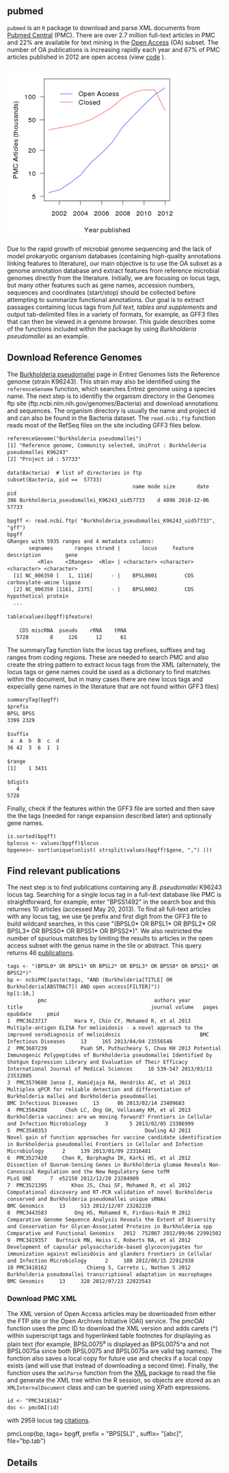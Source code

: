 ## pubmed

`pubmed` is an `R` package to download and parse XML documents from [Pubmed Central](http://www.ncbi.nlm.nih.gov/pmc) (PMC).  There are over 2.7 million full-text articles in PMC and 22% are available for text mining in the [Open Access](http://www.ncbi.nlm.nih.gov/pmc/tools/openftlist) (OA) subset.  The number of OA publications is increasing rapidly each year and 67% of PMC articles published in 2012 are open access (view [code](/inst/doc/pmc_growth.R) ).  

![PMC growth](/inst/doc/pmc_growth.png)

Due to the rapid growth of microbial genome sequencing and the lack of model prokaryotic organism databases (containing high-quality annotations linking features to literature), our main objective is to use the OA subset as a genome annotation database and extract features from reference microbial genomes directly from the literature. Initially, we are focusing on locus tags, but many other features such as gene names, accession numbers, sequences and coordinates (start/stop) should be collected before attempting to summarize functional annotations.  Our goal is to extract passages containing locus tags from *full text, tables and supplements* and output tab-delimited files in a variety of formats, for example, as GFF3 files that can then be viewed in a genome browser.  This guide describes some of the functions included within the package by using *Burkholderia pseudomallei* as an example.



## Download Reference Genomes

The [Burkholderia pseudomallei](http://www.ncbi.nlm.nih.gov/genome/476) page in Entrez Genomes lists the Reference genome (strain K96243). This strain may also be identified using the `referenceGenome` function, which searches Entrez genome using a species name.  The next step is to identifiy the organism directory in the Genomes ftp site (ftp.ncbi.nlm.nih.gov/genomes/Bacteria) and download annotations and sequences.  The organism directory is usually the name and project id and can also be found in the Bacteria dataset.  The `read.ncbi.ftp` function reads most of the RefSeq files on the site including GFF3 files below.   


	referenceGenome("Burkholderia pseudomallei")
	[1] "Reference genome, Community selected, UniProt : Burkholderia pseudomallei K96243"
	[2] "Project id : 57733"
	
	data(Bacteria)  # list of directories in ftp
	subset(Bacteria, pid ==  57733)
	                                         name mode size       date   pid
	386 Burkholderia_pseudomallei_K96243_uid57733    d 4096 2010-12-06 57733
	
	bpgff <- read.ncbi.ftp( "Burkholderia_pseudomallei_K96243_uid57733", "gff")
	bpgff
	GRanges with 5935 ranges and 4 metadata columns:
	       seqnames       ranges strand |       locus     feature              description        gene
	          <Rle>    <IRanges>  <Rle> | <character> <character>              <character> <character>
	  [1] NC_006350 [   1, 1116]      - |    BPSL0001         CDS carboxylate-amine ligase            
	  [2] NC_006350 [1161, 2375]      - |    BPSL0002         CDS     hypothetical protein  
	  ... 

	table(values(bpgff)$feature)

	    CDS miscRNA  pseudo    rRNA    tRNA 
	   5728       8     126      12      61 
     

The summaryTag function lists the locus tag prefixes, suffixes and tag ranges from coding regions.  These are needed to search PMC and also create the string pattern to extract locus tags from the XML  (alternately, the locus tags or gene names could be used as a dictionary to find matches within the document, but in many cases there are new locus tags and expecially gene names in the literature that are not found within GFF3 files)

	summaryTag(bpgff)
	$prefix
	BPSL BPSS 
	3399 2329 

	$suffix
	 a  A  b  B  c  d 
	36 42  3  6  1  1 

	$range
	[1]    1 3431

	$digits
	   4 
	5728 

Finally, check if the features within the GFF3 file are sorted and then save the the tags (needed for range expansion described later) and optionally gene names.

	is.sorted(bpgff)
	bplocus <- values(bpgff)$locus
	bpgenes<- sort(unique(unlist( strsplit(values(bpgff)$gene, ",") )))


## Find relevant publications 

The next step is to find publications containing any *B. pseudomallei* K96243 locus tag.  Searching for a single locus tag in a full-text database like PMC is straightforward, for example, enter "BPSS1492" in the search box and this returnes 10 articles (accessed May 20, 2013).  To find all full-text articles with any locus tag, we use tje prefix and first digit from the GFF3 file to build wildcard searches, in this case "(BPSL0* OR BPSL1* OR BPSL2* OR BPSL3* OR BPSS0* OR BPSS1* OR BPSS2*)".  We also restricted the number of spurious matches by limiting the results to articles in the open access subset with the genus name in the tile or abstract.  This query returns 46 [publications](/inst/doc/bp_refs.tab).


	tags <- "(BPSL0* OR BPSL1* OR BPSL2* OR BPSL3* OR BPSS0* OR BPSS1* OR BPSS2*)"
	bp <- ncbiPMC(paste(tags, "AND (Burkholderia[TITLE] OR Burkholderia[ABSTRACT]) AND open access[FILTER]")) 
	bp[1:10,]
	          pmc                                   authors year                                                                                                                                     title                                          journal volume   pages   epubdate     pmid
	1  PMC3623717         Hara Y, Chin CY, Mohamed R, et al 2013                                    Multiple-antigen ELISA for melioidosis - a novel approach to the improved serodiagnosis of melioidosis                          BMC Infectious Diseases     13     165 2013/04/04 23556548
	2  PMC3607239           Puah SM, Puthucheary S, Chua KH 2013 Potential Immunogenic Polypeptides of Burkholderia pseudomallei Identified by Shotgun Expression Library and Evaluation of Their Efficacy        International Journal of Medical Sciences     10 539-547 2013/03/13 23532805
	3  PMC3579680 Janse I, Hamidjaja RA, Hendriks AC, et al 2013                            Multiplex qPCR for reliable detection and differentiation of Burkholderia mallei and Burkholderia pseudomallei                          BMC Infectious Diseases     13      86 2013/02/14 23409683
	4  PMC3564208      Choh LC, Ong GH, Vellasamy KM, et al 2013                                                                                             Burkholderia vaccines: are we moving forward? Frontiers in Cellular and Infection Microbiology      3       5 2013/02/05 23386999
	5  PMC3540353                                Dowling AJ 2013                                       Novel gain of function approaches for vaccine candidate identification in Burkholderia pseudomallei Frontiers in Cellular and Infection Microbiology      2     139 2013/01/09 23316481
	6  PMC3527420     Chen R, Barphagha IK, Karki HS, et al 2012               Dissection of Quorum-Sensing Genes in Burkholderia glumae Reveals Non-Canonical Regulation and the New Regulatory Gene tofM                                         PLoS ONE      7  e52150 2012/12/20 23284909
	7  PMC3521395        Khoo JS, Chai SF, Mohamed R, et al 2012                  Computational discovery and RT-PCR validation of novel Burkholderia conserved and Burkholderia pseudomallei unique sRNAs                                     BMC Genomics     13     S13 2012/12/07 23282220
	8  PMC3443583         Ong HS, Mohamed R, Firdaus-Raih M 2012  Comparative Genome Sequence Analysis Reveals the Extent of Diversity and Conservation for Glycan-Associated Proteins in Burkholderia spp              Comparative and Functional Genomics   2012  752867 2012/09/06 22991502
	9  PMC3419357   Burtnick MN, Heiss C, Roberts RA, et al 2012                            Development of capsular polysaccharide-based glycoconjugates for immunization against melioidosis and glanders Frontiers in Cellular and Infection Microbiology      2     108 2012/08/15 22912938
	10 PMC3418162             Chieng S, Carreto L, Nathan S 2012                                                                       Burkholderia pseudomallei transcriptional adaptation in macrophages                                     BMC Genomics     13     328 2012/07/23 22823543


### Download PMC XML

The XML version of Open Access articles may be downloaded from either the FTP site or the Open Archives Initiative (OAI) service.  The pmcOAI function uses the pmc ID to download the XML version and adds carets (^) within superscript tags and hyperlinked table footnotes for displaying as plain text (for example, BPSL0075<sup>a</sup> is displayed as BPSL0075^a and not BPSL0075a since both BPSL0075 and BPSL0075a are valid tag names).  The function also saves a local copy for future use and checks if a local copy exists (and will use that instead of downloading a second time).  Finally,  the function uses the `xmlParse` function from the [XML](http://cran.r-project.org/web/packages/XML/index.html) package to read the file and generate the XML tree within the R session, so objects are stored as an `XMLInternalDocument` class and can be queried using XPath expressions.


	id <- "PMC3418162"
	doc <- pmcOAI(id)


 with 2959 locus tag [citations](/inst/doc/bp.tab). 



pmcLoop(bp, tags= bpgff, prefix = "BPS[SL]" , suffix= "[abc]",  file="bp.tab")


## Details





